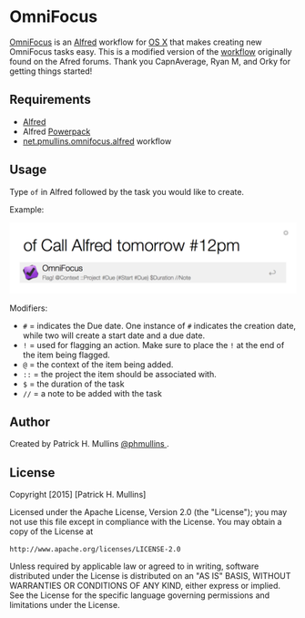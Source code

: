 # OmniFocus

[OmniFocus](https://www.omnigroup.com/omnifocus) is an [Alfred](http://www.alfredapp.com/) workflow for [OS X](https://www.apple.com/osx/)
that makes creating new OmniFocus tasks easy. This is a modified version of the [workflow](http://www.alfredforum.com/topic/1041-create-new-task-in-omnifocus-inbox/?hl=omnifocus) 
originally found on the Afred forums. Thank you CapnAverage, Ryan M, and Orky for getting things started!

## Requirements

- [Alfred](http://www.alfredapp.com/)
- Alfred [Powerpack](http://www.alfredapp.com/powerpack/)
- [net.pmullins.omnifocus.alfred](https://github.com/phmullins/alfred-workflows/tree/master/net.pmullins.omnifocus) workflow

## Usage

Type `of` in Alfred followed by the task you would like to create.

Example:

!["OmniFocus Workflow"](https://github.com/phmullins/alfred-workflows/blob/master/net.pmullins.omnifocus/assets/alfred_omnifocus_ss.png)

Modifiers:

- `#` = indicates the Due date. One instance of `#` indicates the creation date, while two will create a start date and a due date. 
- `!` = used for flagging an action. Make sure to place the `!` at the end of the item being flagged.
- `@` = the context of the item being added.
- `::` = the project the item should be associated with.
- `$` = the duration of the task
- `//` = a note to be added with the task

## Author
Created by Patrick H. Mullins [@phmullins ](https://twitter.com/phmullins).

## License

Copyright [2015] [Patrick H. Mullins]

Licensed under the Apache License, Version 2.0 (the "License");
you may not use this file except in compliance with the License.
You may obtain a copy of the License at

    http://www.apache.org/licenses/LICENSE-2.0

Unless required by applicable law or agreed to in writing, software
distributed under the License is distributed on an "AS IS" BASIS,
WITHOUT WARRANTIES OR CONDITIONS OF ANY KIND, either express or implied.
See the License for the specific language governing permissions and
limitations under the License.
